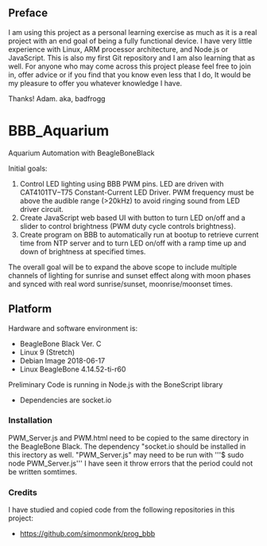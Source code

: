 ## Preface
I am using this project as a personal learning exercise as much as it is a real project with an end goal of being a fully functional device. I have very little experience with Linux, ARM processor architecture, and Node.js or JavaScript. This is also my first Git repository and I am also learning that as well.
For anyone who may come across this project please feel free to join in, offer advice or if you find that you know even less that I do, It would be my pleasure to offer you whatever knowledge I have.

Thanks! Adam. aka, badfrogg

# BBB_Aquarium
Aquarium Automation with BeagleBoneBlack

Initial goals:
1. Control LED lighting using BBB PWM pins. LED are driven with CAT4101TV−T75 Constant-Current LED Driver. PWM frequency must be above the audible range (>20kHz) to avoid ringing sound from LED driver circuit.
2. Create JavaScript web based UI with button to turn LED on/off and a slider to control brightness (PWM duty cycle controls brightness).
3. Create program on BBB to automatically run at bootup to retrieve current time from NTP server and to turn LED on/off with a ramp time up and down of brightness at specified times.

The overall goal will be to expand the above scope to include multiple channels of lighting for sunrise and sunset effect along with moon phases and synced with real word sunrise/sunset, moonrise/moonset times.


## Platform

Hardware and software environment is:
* BeagleBone Black Ver. C
* Linux 9 (Stretch)
* Debian Image 2018-06-17
* Linux BeagleBone 4.14.52-ti-r60

Preliminary Code is running in Node.js with the BoneScript library
* Dependencies are socket.io

### Installation
PWM_Server.js and PWM.html need to be copied to the same directory in the BeagleBone Black. The dependency "socket.io should be installed in this irectory as well. "PWM_Server.js" may need to be run with '''$ sudo node PWM_Server.js''' I have seen it throw errors that the period could not be written somtimes.

### Credits
I have studied and copied code from the following repositories in this project:
* https://github.com/simonmonk/prog_bbb
